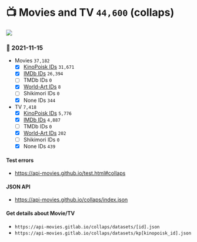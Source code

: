 # :tv: Movies and TV `44,600` (collaps)

<a href="https://API-Movies.github.io"><img src="https://API-Movies.github.io/banner.png?cache"></a>

### :date: 2021-11-15
- Movies `37,182`
  - [x] <a href="https://API-Movies.github.io/collaps/movie_kinopoisk_ids.json">KinoPoisk IDs</a> `31,671`
  - [x] <a href="https://API-Movies.github.io/collaps/movie_imdb_ids.json">IMDb IDs</a> `26,394`
  - [ ] TMDb IDs `0`
  - [x] <a href="https://API-Movies.github.io/collaps/movie_world_art_ids.json">World-Art IDs</a> `8`
  - [ ] Shikimori IDs `0`
  - [x] None IDs `344`
- TV `7,418`
  - [x] <a href="https://API-Movies.github.io/collaps/tv_kinopoisk_ids.json">KinoPoisk IDs</a> `5,776`
  - [x] <a href="https://API-Movies.github.io/collaps/tv_imdb_ids.json">IMDb IDs</a> `4,887`
  - [ ] TMDb IDs `0`
  - [x] <a href="https://API-Movies.github.io/collaps/tv_world_art_ids.json">World-Art IDs</a> `202`
  - [ ] Shikimori IDs `0`
  - [x] None IDs `439`
#### Test errors
- <a href='https://api-movies.github.io/test.html#collaps'>https://api-movies.github.io/test.html#collaps</a>
#### JSON API
- <a href='https://api-movies.github.io/collaps/index.json'>https://api-movies.github.io/collaps/index.json</a>
#### Get details about Movie/TV
- `https://api-movies.gitlab.io/collaps/datasets/[id].json`
- `https://api-movies.gitlab.io/collaps/datasets/kp[kinopoisk_id].json`
